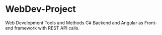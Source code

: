 # WebDev-Project
Web Development Tools and Methods
C# Backend and Angular as Front-end framework with REST API calls.
